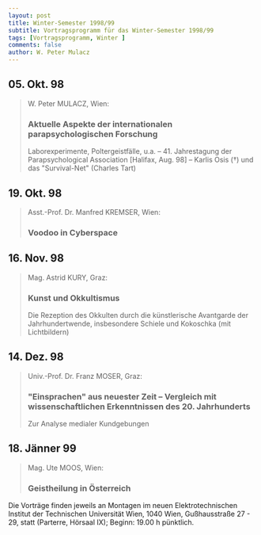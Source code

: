 ```yaml
---
layout: post
title: Winter-Semester 1998/99
subtitle: Vortragsprogramm für das Winter-Semester 1998/99
tags: [Vortragsprogramm, Winter ]
comments: false
author: W. Peter Mulacz
---
```


## 05. Okt. 98
> W. Peter MULACZ, Wien:
> ### Aktuelle Aspekte der internationalen parapsychologischen Forschung
> Laborexperimente, Poltergeistfälle, u.a. – 41. Jahrestagung der Parapsychological Association [Halifax, Aug. 98] – Karlis Osis (†) und das "Survival-Net" (Charles Tart)



## 19. Okt. 98
> Asst.-Prof. Dr. Manfred KREMSER, Wien:
> ### Voodoo in Cyberspace



## 16. Nov. 98
> Mag. Astrid KURY, Graz:
> ### Kunst und Okkultismus
> Die Rezeption des Okkulten durch die künstlerische Avantgarde der Jahrhundertwende, insbesondere Schiele und Kokoschka
> (mit Lichtbildern)



## 14. Dez. 98
> Univ.-Prof. Dr. Franz MOSER, Graz:
> ### "Einsprachen" aus neuester Zeit – Vergleich mit wissenschaftlichen Erkenntnissen des 20. Jahrhunderts
> Zur Analyse medialer Kundgebungen



## 18. Jänner 99
> Mag. Ute MOOS, Wien:
> ### Geistheilung in Österreich



Die Vorträge finden jeweils an Montagen im neuen Elektrotechnischen Institut der Technischen Universität Wien, 1040 Wien,  Gußhausstraße 27 - 29, statt (Parterre, Hörsaal IX); Beginn: 19.00 h pünktlich.

